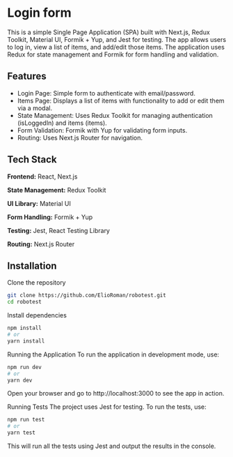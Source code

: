 # Login form

This is a simple Single Page Application (SPA) built with Next.js, Redux Toolkit, Material UI, Formik + Yup, and Jest for testing. The app allows users to log in, view a list of items, and add/edit those items. The application uses Redux for state management and Formik for form handling and validation.

## Features

- Login Page: Simple form to authenticate with email/password.
- Items Page: Displays a list of items with functionality to add or edit them via a modal.
- State Management: Uses Redux Toolkit for managing authentication (isLoggedIn) and items (items).
- Form Validation: Formik with Yup for validating form inputs.
- Routing: Uses Next.js Router for navigation.

## Tech Stack

**Frontend:** React, Next.js

**State Management:** Redux Toolkit

**UI Library:** Material UI

**Form Handling:** Formik + Yup

**Testing:** Jest, React Testing Library

**Routing:** Next.js Router

## Installation

Clone the repository

```bash
git clone https://github.com/ElioRoman/robotest.git
cd robotest
```

Install dependencies

```bash
npm install
# or
yarn install
```

Running the Application
To run the application in development mode, use:

```bash
npm run dev
# or
yarn dev
```

Open your browser and go to http://localhost:3000 to see the app in action.

Running Tests
The project uses Jest for testing. To run the tests, use:

```bash
npm run test
# or
yarn test
```

This will run all the tests using Jest and output the results in the console.
